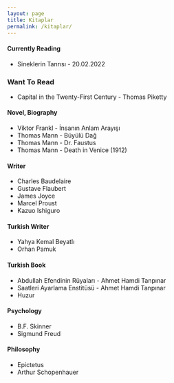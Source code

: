```yaml
---
layout: page
title: Kitaplar
permalink: /kitaplar/
---
```


#### Currently Reading

* Sineklerin Tanrısı - 20.02.2022

### Want To Read
* Capital in the Twenty-First Century - Thomas Piketty

#### Novel, Biography

* Viktor Frankl - İnsanın Anlam Arayışı
* Thomas Mann - Büyülü Dağ
* Thomas Mann - Dr. Faustus
* Thomas Mann - Death in Venice (1912)


#### Writer

* Charles Baudelaire
* Gustave Flaubert
* James Joyce
* Marcel Proust
* Kazuo Ishiguro


#### Turkish Writer
* Yahya Kemal Beyatlı
* Orhan Pamuk

#### Turkish Book
* Abdullah Efendinin Rüyaları - Ahmet Hamdi Tanpınar
* Saatleri Ayarlama Enstitüsü - Ahmet Hamdi Tanpınar
* Huzur

#### Psychology

* B.F. Skinner
* Sigmund Freud

#### Philosophy

* Epictetus
* Arthur Schopenhauer

